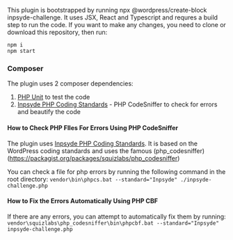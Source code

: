 This plugin is bootstrapped by running npx @wordpress/create-block inpsyde-challenge. It uses JSX, React and Typescript and requres a build step to run the code. If you want to make any changes, you need to clone or download this repository, then run:

    npm i
    npm start

### Composer
The plugin uses 2 composer dependencies:
1. [PHP Unit](https://phpunit.readthedocs.io/en/9.5/) to test the code
2. [Inpsyde PHP Coding Standards](https://phpunit.readthedocs.io/en/9.5/) - PHP CodeSniffer to check for errors and beautify the code

#### How to Check PHP FIles For Errors Using PHP CodeSniffer
The plugin uses [Inpsyde PHP Coding Standards](https://github.com/inpsyde/php-coding-standards). It is based on the WordPress coding standards and uses the famous (php_codesniffer)(https://packagist.org/packages/squizlabs/php_codesniffer)

You can check a file for php errors by running the following command in the root directory:
`vendor\bin\phpcs.bat --standard="Inpsyde" ./inpsyde-challenge.php`

#### How to Fix the Errors Automatically Using PHP CBF
If there are any errors, you can attempt to automatically fix them by running:
`vendor\squizlabs\php_codesniffer\bin\phpcbf.bat --standard="Inpsyde" inpsyde-challenge.php`